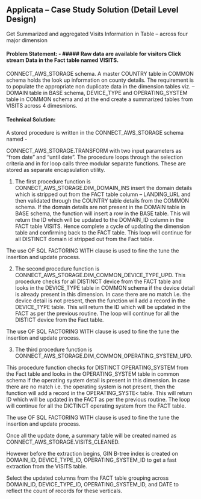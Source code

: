 ## Applicata – Case Study Solution (Detail Level Design)

Get Summarized and aggregated Visits Information in Table – across four major dimension

#### Problem Statement: - ##### Raw data are available for visitors Click stream Data in the Fact table named VISITS.

CONNECT_AWS_STORAGE schema. A master COUNTRY table in COMMON schema holds the look up information on county details. The requirement is to populate the appropriate non duplicate data in the dimension tables viz. – DOMAIN table in BASE schema, DEVICE_TYPE and OPERATING_SYSTEM table in COMMON schema and at the end create a summarized tables from VISITS across 4 dimesnions.

#### Technical Solution:

A stored procedure is written in the CONNECT_AWS_STORAGE schema named -

CONNECT_AWS_STORAGE.TRANSFORM with two input parameters as “from date” and “until date”. The procedure loops through the selection criteria and in for loop calls three modular separate functions. These are stored as separate encapsulation utility.

1. The first procedure function is CONNECT_AWS_STORAGE.DIM_DOMAIN_INS insert the domain details which is stripped out from the FACT table column – LANDING_URL and then validated through the COUNTRY table details from the COMMON schema. If the domain details are not present in the DOMAIN table in BASE schema, the function will insert a row in the BASE table. This will return the ID which will be updated to the DOMAIN_ID column in the FACT table VISITS. Hence complete a cycle of updating the dimension table and confirming back to the FACT table. This loop will continue for all DISTINCT domain id stripped out from the Fact table.

The use OF SQL FACTORING WITH clause is used to fine the tune the insertion and update process.

2. The second procedure function is CONNECT_AWS_STORAGE.DIM_COMMON_DEVICE_TYPE_UPD. This procedure checks for all DISTINCT device from the FACT table and looks in the DEVICE_TYPE table in COMMON schema if the device detail is already present in this dimension. In case there are no match i.e. the device detail is not present, then the function will add a record in the DEVICE_TYPE table. This will return the ID which will be updated in the FACT as per the previous routine. The loop will continue for all the DISTICT device from the Fact table.

The use OF SQL FACTORING WITH clause is used to fine the tune the insertion and update process.

3. The third procedure function is CONNECT_AWS_STORAGE.DIM_COMMON_OPERATING_SYSTEM_UPD.

This procedure function checks for DISTINCT OPERATING_SYSTEM from the Fact table and looks in the OPERATING_SYSTEM table in common schema if the operating system detail is present in this dimension. In case there are no match i.e. the operating system is not present, then the function will add a record in the OPERATING_SYSTE< table. This will return ID which will be updated in the FACT as per the previous routine. The loop will continue for all the DICTINCT operating system from the FACT table.

The use OF SQL FACTORING WITH clause is used to fine the tune the insertion and update process.

Once all the update done, a summary table will be created named as CONNECT_AWS_STORAGE.VISITS_CLEANED.

However before the extraction begins, GIN B-tree index is created on DOMAIN_ID, DEVICE_TYPE_ID, OPERATING_SYSTEM_ID to get a fast extraction from the VISITS table.

Select the updated columns from the FACT table grouping across DOMAIN_ID, DEVICE_TYPE_ID, OPERATING_SYSTEM_ID, and DATE to reflect the count of records for these verticals.

